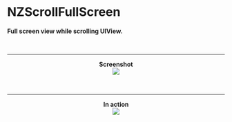 NZScrollFullScreen
==================

<b>Full screen view while scrolling UIView.</b>


<br><hr>
<p align = "center">
<b>Screenshot</b><br>
<img src=https://lh4.googleusercontent.com/-IheoKcYol-Y/VI5jiKB9pTI/AAAAAAAAC0c/NJ4IZZmzAco/w471-h836-no/iOS%2BSimulator%2BScreen%2BShot%2BDec%2B15%2C%2B2014%2C%2B12.25.40%2BPM.png>
</p>
<br>
<hr>
<center>
<b>In action</b><br>
<img src=https://lh4.googleusercontent.com/-eAZVAoFgb0A/VI5v9c2i7wI/AAAAAAAAC08/Y-xl2lLNQnc/w318-h568-no/DoneApp.gif>
</center>
